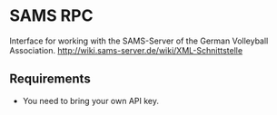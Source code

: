 # SAMS RPC

Interface for working with the SAMS-Server of the German Volleyball Association.
http://wiki.sams-server.de/wiki/XML-Schnittstelle

## Requirements
- You need to bring your own API key.